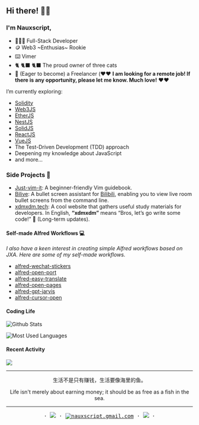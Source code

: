 ## Hi there! 👋🏻

### I'm Nauxscript, 

- 👨🏻‍💻 Full-Stack Developer
- 🪙 Web3 ~Enthusias~ Rookie
- ⌨️ Vimer
- 🐈 🐈‍⬛ 🐈‍⬛ The proud owner of three cats
- 🌅 (Eager to become) a Freelancer (❤️❤️ **I am looking for a remote job! If there is any opportunity, please let me know. Much love!** ❤️❤️

I’m currently exploring:

- [Solidity](https://soliditylang.org/)
- [Web3JS](https://web3js.org/)
- [EtherJS](https://ethers.org/)
- [NestJS](https://nestjs.com/)
- [SolidJS](https://www.solidjs.com/)
- [ReactJS](https://react.dev/)
- [VueJS](https://vuejs.org/)
- The Test-Driven Development (TDD) approach
- Deepening my knowledge about JavaScript
- and more...

### Side Projects 🚀

- [Just-vim-it](https://github.com/nauxscript/just-vim-it): A beginner-friendly Vim guidebook.
- [Bilive](https://github.com/nauxscript/bilive): A bullet screen assistant for [Bilibili](https://www.bilibili.com/), enabling you to view live room bullet screens from the command line.
- [xdmxdm.tech](https://github.com/Nauxscript-dev/xdmxdm): A cool website that gathers useful study materials for developers. In English, **“xdmxdm”** means “Bros, let’s go write some code!” 🤣 (Long-term updates).

#### Self-made Alfred Workflows 💻

*I also have a keen interest in creating simple Alfred workflows based on JXA. Here are some of my self-made workflows.*

- [alfred-wechat-stickers](https://github.com/nauxscript/alfred-wechat-stickers)
- [alfred-open-port](https://github.com/nauxscript/alfred-open-port)
- [alfred-easy-translate](https://github.com/Nauxscript/alfred-easy-translate)
- [alfred-open-pages](https://github.com/Nauxscript/alfred-open-pages)
- [alfred-gpt-jarvis](https://github.com/nauxscript/alfred-gpt-jarvis)
- [alfred-cursor-open](https://github.com/Nauxscript/alfred-cursor-open)

#### Coding Life

![Github Stats](https://github-readme-stats.vercel.app/api?username=nauxscript&count_private=true&show_icons=true&include_all_commits=true)

![Most Used Languages](https://github-readme-stats.vercel.app/api/top-langs/?username=nauxscript&layout=compact&langs_count=100&hide=HTML,Makefile,CSS,SCSS)

#### Recent Activity

![](https://github-profile-summary-cards.vercel.app/api/cards/profile-details?username=nauxscript&theme=vue)

---

<p align="center">生活不是只有赚钱，生活要像海里的鱼。 </p>

<p align="center">Life isn't merely about earning money; it should be as free as a fish in the sea.</p>

---

<p align="center">
  <samp>
    ·
    <a target="_blank" href="http://blog.nauxscript.com"><img src="https://img.shields.io/badge/Blog-white?logo=Astro&style=flat" /></a>
    ·
    <a href="mailto:nauxscript.gmail.com"><img src="https://img.shields.io/badge/email-yellow?logo=Gmail&style=flat" alt="nauxscript.gmail.com" /></a>
    ·
    <a target="_blank" href="https://twitter.com/nauxscript"><img src="https://img.shields.io/twitter/url?style=social&url=https%3A%2F%2Ftwitter.com%2Fnauxscript" /></a>
    ·
  </samp>
</p>
